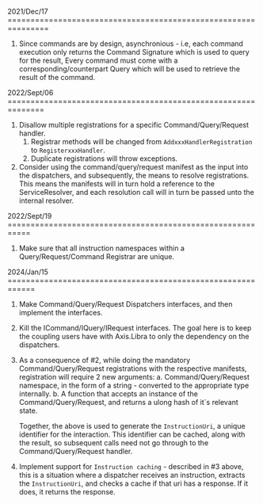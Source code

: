 
2021/Dec/17 ===============================================================

1. Since commands are by design, asynchronious - i.e, each command execution only returns the Command Signature which is used to query for the result,
   Every command must come with a corresponding/counterpart Query which will be used to retrieve the result of the command.


2022/Sept/06 ==============================================================

1. Disallow multiple registrations for a specific Command/Query/Request handler.
	1. Registrar methods will be changed from `AddxxxHandlerRegistration` to `RegisterxxxHandler`.
	2. Duplicate registrations will throw exceptions.
2. Consider using the command/query/request manifest as the input into the dispatchers, and subsequently,
   the means to resolve registrations. This means the manifests will in turn hold a reference to the ServiceResolver,
   and each resolution call will in turn be passed unto the internal resolver.


2022/Sept/19 ===========================================================

1. Make sure that all instruction namespaces within a Query/Request/Command Registrar are unique.

2024/Jan/15 ============================================================

1.  Make Command/Query/Request Dispatchers interfaces, and then implement the interfaces.
2.  Kill the ICommand/IQuery/IRequest interfaces. The goal here is to keep the coupling users have with Axis.Libra to
    only the dependency on the dispatchers.
3.  As a consequence of #2, while doing the mandatory Command/Query/Request registrations with the respective manifests,
    registration will require 2 new arguments:
    a. Command/Query/Request namespace, in the form of a string - converted to the appropriate type internally.
    b. A function that accepts an instance of the Command/Query/Request, and returns a ulong hash of it`s relevant state.
    
    Together, the above is used to generate the `InstructionUri`, a unique identifier for the interaction. This identifier
    can be cached, along with the result, so subsequent calls need not go through to the Command/Query/Request handler.
4.  Implement support for `Instruction caching` - described in #3 above, this is a situation where a dispatcher receives
    an instruction, extracts the `InstructionUri`, and checks a cache if that uri has a response. If it does, it returns
    the response.
